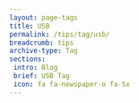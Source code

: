 ```yaml
---
layout: page-tags
title: USB
permalink: /tips/tag/usb/
breadcrumb: tips
archive-type: Tag
sections:
 intro: Blog
 brief: USB Tag
 icon: fa fa-newspaper-o fa-5x
---
```

